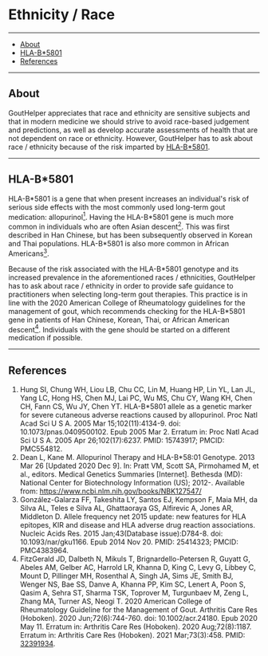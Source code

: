 # Ethnicity / Race

---

- [About](#about)
- [HLA-B\*5801](#hlab5801)
- [References](#references)

---

## <span id="about">About</span>

GoutHelper appreciates that race and ethnicity are sensitive subjects and that in modern medicine we should strive to avoid race-based judgement and predictions, as well as develop accurate assessments of health that are not dependent on race or ethnicity. However, GoutHelper has to ask about race / ethnicity because of the risk imparted by [HLA-B\*5801](/labs/about/hlab5801/).

---

## <span id="hlab5801">HLA-B\*5801</span>

HLA-B\*5801 is a gene that when present increases an individual's risk of serious side effects with the most commonly used long-term gout medication: allopurinol[<sup>1</sup>](#ref-1). Having the HLA-B\*5801 gene is much more common in individuals who are often Asian descent[<sup>2</sup>](#ref-2). This was first described in Han Chinese, but has been subsequently observed in Korean and Thai populations. HLA-B\*5801 is also more common in African Americans[<sup>3</sup>](#ref-3).

Because of the risk associated with the HLA-B\*5801 genotype and its increased prevalence in the aforementioned races / ethnicities, GoutHelper has to ask about race / ethnicity in order to provide safe guidance to practitioners when selecting long-term gout therapies. This practice is in line with the 2020 American College of Rheumatology guidelines for the management of gout, which recommends checking for the HLA-B\*5801 gene in patients of Han Chinese, Korean, Thai, or African American descent[<sup>4</sup>](#ref-4). Individuals with the gene should be started on a different medication if possible.

---

## <span id="references">References</span>

1. <span id="ref-1"></span>Hung SI, Chung WH, Liou LB, Chu CC, Lin M, Huang HP, Lin YL, Lan JL, Yang LC, Hong HS, Chen MJ, Lai PC, Wu MS, Chu CY, Wang KH, Chen CH, Fann CS, Wu JY, Chen YT. HLA-B\*5801 allele as a genetic marker for severe cutaneous adverse reactions caused by allopurinol. Proc Natl Acad Sci U S A. 2005 Mar 15;102(11):4134-9. doi: 10.1073/pnas.0409500102. Epub 2005 Mar 2. Erratum in: Proc Natl Acad Sci U S A. 2005 Apr 26;102(17):6237. PMID: 15743917; PMCID: PMC554812.
2. <span id="ref-2"></span>Dean L, Kane M. Allopurinol Therapy and HLA-B\*58:01 Genotype. 2013 Mar 26 [Updated 2020 Dec 9]. In: Pratt VM, Scott SA, Pirmohamed M, et al., editors. Medical Genetics Summaries [Internet]. Bethesda (MD): National Center for Biotechnology Information (US); 2012-. Available from: https://www.ncbi.nlm.nih.gov/books/NBK127547/
3. <span id="ref-3"></span>González-Galarza FF, Takeshita LY, Santos EJ, Kempson F, Maia MH, da Silva AL, Teles e Silva AL, Ghattaoraya GS, Alfirevic A, Jones AR, Middleton D. Allele frequency net 2015 update: new features for HLA epitopes, KIR and disease and HLA adverse drug reaction associations. Nucleic Acids Res. 2015 Jan;43(Database issue):D784-8. doi: 10.1093/nar/gku1166. Epub 2014 Nov 20. PMID: 25414323; PMCID: PMC4383964.
4. <span id="ref-4"></span>FitzGerald JD, Dalbeth N, Mikuls T, Brignardello-Petersen R, Guyatt G, Abeles AM, Gelber AC, Harrold LR, Khanna D, King C, Levy G, Libbey C, Mount D, Pillinger MH, Rosenthal A, Singh JA, Sims JE, Smith BJ, Wenger NS, Bae SS, Danve A, Khanna PP, Kim SC, Lenert A, Poon S, Qasim A, Sehra ST, Sharma TSK, Toprover M, Turgunbaev M, Zeng L, Zhang MA, Turner AS, Neogi T. 2020 American College of Rheumatology Guideline for the Management of Gout. Arthritis Care Res (Hoboken). 2020 Jun;72(6):744-760. doi: 10.1002/acr.24180. Epub 2020 May 11. Erratum in: Arthritis Care Res (Hoboken). 2020 Aug;72(8):1187. Erratum in: Arthritis Care Res (Hoboken). 2021 Mar;73(3):458. PMID: [32391934](https://pubmed.ncbi.nlm.nih.gov/32391934/).
